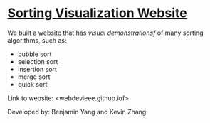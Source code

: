 # [Sorting Visualization Website](webdevieee.github.io)

We built a website that has *visual demonstrationsf* of many sorting algorithms, such as:
- bubble sort
- selection sort
- insertion sort
- merge sort
- quick sort

Link to website: <webdevieee.github.iof>

Developed by: Benjamin Yang and Kevin Zhang
